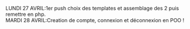 LUNDI 27 AVRIL:1er push choix des templates et assemblage des 2 puis remettre en php.<br>
MARDI 28 AVRIL:Creation de compte, connexion et déconnexion en POO !
